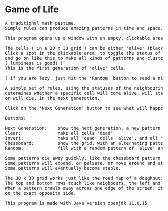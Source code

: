 # Game of Life
<pre>
A traditional math pastime.
Simple rules can produce amazing patterns in time and space...

This program opens up a window with an empty, clickable area, and several buttons below.

The cells ( in a 30 x 30 grid ) can be either 'alive' (black) or 'dead' (white).
Click a spot in the clickable area, to toggle the status of the cell right there, 
and go on like this to make all kinds of patterns and clusters of 'alive' cells.
( lumpiness is good! )
This is the first generation of 'alive' cells.

( if you are lazy, just hit the 'Random' button to seed a nice random pattern )

A simple set of rules, using the statuses of the neighbouring cells, 
determines whether a specific cell will come alive, will stay alive 
or will die, in the next generation. 

Click on the 'Next Generation' button to see what will happen to any pattern.

Buttons:

Next Generation:    show the next generation, a new pattern that descends from the current one
Clear:              make all cells 'dead'
Invert:             make all 'dead' cells 'alive', and all 'alive' cells 'dead'
Chessboard:         show the grid, with an alternating pattern of 'alive' and 'dead' cells
Random:             fill with a random pattern of 'alive' and 'dead' cells

Some patterns die away quickly, like the chessboard pattern does.
Some patterns will expand, or pulsate, or move around and stay active for many generations.
Some patterns will eventually become stable.  

The 30 x 30 grid works just like the road map of a doughnut:
The top and bottom rows touch like neighbours, the left and right columns behave in the same way.
When a pattern crawls away across one edge of the screen, it simultaneously emerges 
on the exact opposite side.

This program is made with Java version openjdk 11.0.15
 
</pre>











